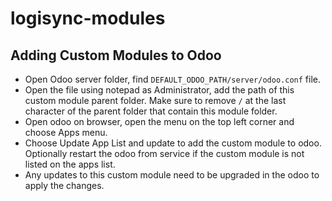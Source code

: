 # logisync-modules

## Adding Custom Modules to Odoo

- Open Odoo server folder, find ```DEFAULT_ODOO_PATH/server/odoo.conf``` file.
- Open the file using notepad as Administrator, add the path of this custom module parent folder. Make sure to remove ```/``` at the last character of the parent folder that contain this module folder.
- Open odoo on browser, open the menu on the top left corner and choose Apps menu.
- Choose Update App List and update to add the custom module to odoo. Optionally restart the odoo from service if the custom module is not listed on the apps list.
- Any updates to this custom module need to be upgraded in the odoo to apply the changes.
